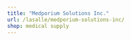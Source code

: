 ```yaml
---
title: "Medporium Solutions Inc."
url: /lasalle/medporium-solutions-inc/
shop: medical supply
---
```

